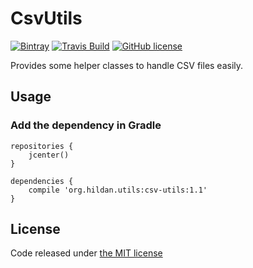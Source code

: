 # CsvUtils

[![Bintray](https://img.shields.io/bintray/v/joffrey-bion/maven/csv-utils.svg)](https://bintray.com/joffrey-bion/maven/csv-utils/_latestVersion)
[![Travis Build](https://img.shields.io/travis/joffrey-bion/csv-utils/master.svg)](https://travis-ci.org/joffrey-bion/csv-utils)
[![GitHub license](https://img.shields.io/badge/license-MIT-blue.svg)](https://github.com/joffrey-bion/csv-utils/blob/master/LICENSE)

Provides some helper classes to handle CSV files easily.

## Usage

### Add the dependency in Gradle

    repositories {
        jcenter()
    }

    dependencies {
        compile 'org.hildan.utils:csv-utils:1.1'
    }

## License

Code released under [the MIT license](https://github.com/joffrey-bion/csv-utils/blob/master/LICENSE)
